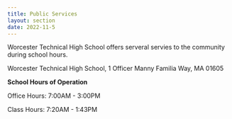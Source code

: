 ```yaml
---
title: Public Services
layout: section
date: 2022-11-5
---
```


Worcester Technical High School offers serveral servies to the community during school hours.

Worcester Technical High School, 1 Officer Manny Familia Way, MA 01605

**School Hours of Operation**

Office Hours: 7:00AM - 3:00PM

Class Hours: 7:20AM - 1:43PM